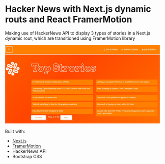 # Hacker News with Next.js dynamic routs and React FramerMotion

Making use of HackerNews API to display 3 types of stories in a Next.js dynamic rout, which are transitioned using FramerMotion library

![demo](https://github.com/olenadm/Hacker-News_nextjs-framer-motion/blob/6401de46b42f716fd5ec1b74fc42b99b5f79abfd/public/hn.jpg)

Built with:

- [Next.js](https://nextjs.org/)
- [FramerMotion](https://www.framer.com/) 
- HackerNews API
- Bootstrap CSS